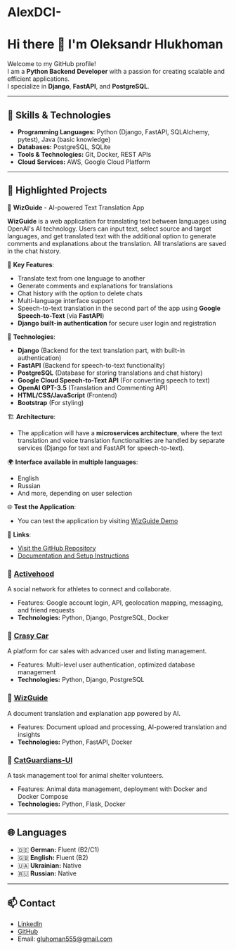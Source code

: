 # AlexDCI-

# Hi there 👋 I'm Oleksandr Hlukhoman

Welcome to my GitHub profile!  
I am a **Python Backend Developer** with a passion for creating scalable and efficient applications.  
I specialize in **Django**, **FastAPI**, and **PostgreSQL**.

---

## 🚀 Skills & Technologies

- **Programming Languages:** Python (Django, FastAPI, SQLAlchemy, pytest), Java (basic knowledge)  
- **Databases:** PostgreSQL, SQLite  
- **Tools & Technologies:** Git, Docker, REST APIs  
- **Cloud Services:** AWS, Google Cloud Platform  

---

## 📂 Highlighted Projects 

📜 **WizGuide** - AI-powered Text Translation App</summary>
  
  **WizGuide** is a web application for translating text between languages using OpenAI's AI technology. Users can input text, select source and target languages, and get translated text with the additional option to generate comments and explanations about the translation. All translations are saved in the chat history.

  🔑 **Key Features**:
  - Translate text from one language to another
  - Generate comments and explanations for translations
  - Chat history with the option to delete chats
  - Multi-language interface support
  - Speech-to-text translation in the second part of the app using **Google Speech-to-Text** (via **FastAPI**)
  - **Django built-in authentication** for secure user login and registration
  
  🚀 **Technologies**:
  - **Django** (Backend for the text translation part, with built-in authentication)
  - **FastAPI** (Backend for speech-to-text functionality)
  - **PostgreSQL** (Database for storing translations and chat history)
  - **Google Cloud Speech-to-Text API** (For converting speech to text)
  - **OpenAI GPT-3.5** (Translation and Commenting API)
  - **HTML/CSS/JavaScript** (Frontend)
  - **Bootstrap** (For styling)
  
  🏗️ **Architecture**:
  - The application will have a **microservices architecture**, where the text translation and voice translation functionalities are handled by separate services (Django for text and FastAPI for speech-to-text).
  
  🌍 **Interface available in multiple languages**:
  - English
  - Russian
  - And more, depending on user selection
  
  🌐 **Test the Application**:
  - You can test the application by visiting [WizGuide Demo](http://167.71.34.6:8001)
  
  📂 **Links**:
  - [Visit the GitHub Repository](https://github.com/yourusername/WizGuide)
  - [Documentation and Setup Instructions](https://github.com/yourusername/WizGuide/blob/main/README.md)

### 🔧 [Activehood](https://github.com/l0Ui53/active_hood/blob/main/README.md)  
A social network for athletes to connect and collaborate.  
- Features: Google account login, API, geolocation mapping, messaging, and friend requests  
- **Technologies:** Python, Django, PostgreSQL, Docker  

### 🚗 [Crasy Car](https://github.com/AlexDCI/crasy_car/blob/main/README.md)  
A platform for car sales with advanced user and listing management.  
- Features: Multi-level user authentication, optimized database management  
- **Technologies:** Python, Django, PostgreSQL  

### 📜 [WizGuide](https://github.com/AlexDCI/WizGuide/blob/main/README.md)  
A document translation and explanation app powered by AI.  
- Features: Document upload and processing, AI-powered translation and insights  
- **Technologies:** Python, FastAPI, Docker  

### 🐾 [CatGuardians-UI](https://github.com/AlexDCI/AlexDCI-catguardians-ui/blob/main/README.md)  
A task management tool for animal shelter volunteers.  
- Features: Animal data management, deployment with Docker and Docker Compose  
- **Technologies:** Python, Flask, Docker  

---

## 🌐 Languages  

- 🇩🇪 **German:** Fluent (B2/C1)  
- 🇬🇧 **English:** Fluent (B2)  
- 🇺🇦 **Ukrainian:** Native  
- 🇷🇺 **Russian:** Native  

---

## 📫 Contact  

- [LinkedIn](https://www.linkedin.com/in/oleksandr-hlukhoman)  
- [GitHub](https://github.com/AlexDCI)  
- Email: [gluhoman555@gmail.com](mailto:gluhoman555@gmail.com)



